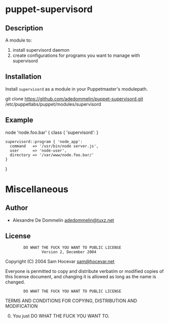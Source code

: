 puppet-supervisord
==================

Description
-----------

A module to:

1. install supervisord daemon
2. create configurations for programs you want to manage with supervisord


Installation
------------

Install `supervisord` as a module in your Puppetmaster's modulepath.

  git clone https://github.com/adedommelin/puppet-supervisord.git /etc/puppetlabs/puppet/modules/supervisord


Example
-------

  node 'node.foo.bar' {
    class { 'supervisord': }

    supervisord::program { 'node_app':
      command   => '/usr/bin/node server.js',
      user      => 'node-user',
      directory => '/var/www/node.foo.bar/'
    }
  }


Miscellaneous
=============

Author
------

* Alexandre De Dommelin <adedommelin@tuxz.net>

License
-------

            DO WHAT THE FUCK YOU WANT TO PUBLIC LICENSE
                    Version 2, December 2004

 Copyright (C) 2004 Sam Hocevar <sam@hocevar.net>

 Everyone is permitted to copy and distribute verbatim or modified
 copies of this license document, and changing it is allowed as long
 as the name is changed.

            DO WHAT THE FUCK YOU WANT TO PUBLIC LICENSE
   TERMS AND CONDITIONS FOR COPYING, DISTRIBUTION AND MODIFICATION

  0. You just DO WHAT THE FUCK YOU WANT TO.

